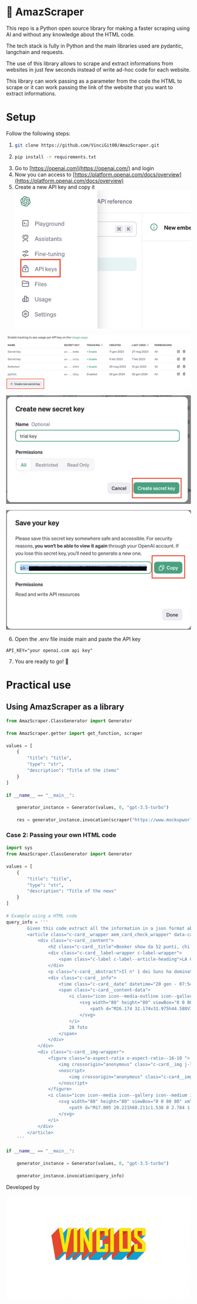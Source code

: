 # 🤖 AmazScraper

This repo is a Python open source library for making a faster scraping using AI and without any knowledge about the HTML code.

The tech stack is fully in Python and the main libraries used are pydantic, langchain and requests.

The use of this library allows to scrape and extract informations from websites in just few seconds instead of write ad-hoc code for each website.

This library can work passing as a parameter from the code the HTML to scrape or it can work passing the
link of the website that you want to extract informations.

# Setup

Follow the following steps:

1.  ```bash
    git clone https://github.com/VinciGit00/AmazScraper.git
    ```
2.  ```bash
    pip install -r requirements.txt
    ```
3.  Go to [https://openai.com](https://openai.com/) and login
4.  Now you can access to [https://platform.openai.com/docs/overview](https://platform.openai.com/docs/overview)
5.  Create a new API key and copy it
    ![Screenshot 2024-01-26 alle 17.10.10.png](docs/generate_api_key/step_1.png)

![Screenshot 2024-01-26 alle 17.10.31.png](docs/generate_api_key/step_2.png)

![Screenshot 2024-01-26 alle 17.10.52.png](docs/generate_api_key/step_3.png)

![Screenshot 2024-01-26 alle 17.11.10.png](docs/generate_api_key/step_4.png)

6. Open the .env file inside main and paste the API key

```config
API_KEY="your openai.com api key"
```

7. You are ready to go! 🚀

# Practical use

## Using AmazScraper as a library

```python
from AmazScraper.ClassGenerator import Generator

from AmazScraper.getter import get_function, scraper

values = [
    {
        "title": "title",
        "type": "str",
        "description": "Title of the items"
    }
]

if __name__ == "__main__":

    generator_instance = Generator(values, 0, "gpt-3.5-turbo")

    res = generator_instance.invocation(scraper("https://www.mockupworld.co", 4197))
```

### Case 2: Passing your own HTML code

```python
import sys
from AmazScraper.ClassGenerator import Generator

values = [
    {
        "title": "title",
        "type": "str",
        "description": "Title of the news"
    }
]

# Example using a HTML code
query_info = '''
        Given this code extract all the information in a json format about the news.
        <article class="c-card__wrapper aem_card_check_wrapper" data-cardindex="0">
            <div class="c-card__content">
                <h2 class="c-card__title">Booker show da 52 punti, chi ha più partite oltre quota 50</h2>
                <div class="c-card__label-wrapper c-label-wrapper">
                    <span class="c-label c-label--article-heading">LA CLASSIFICA</span>
                </div>
                <p class="c-card__abstract">Il n° 1 dei Suns ha dominato la sfida vinta a New Orleans segnando 52 punti. Si tratta della...</p>
                <div class="c-card__info">
                    <time class="c-card__date" datetime="20 gen - 07:54">20 gen - 07:54</time>
                    <span class="c-card__content-data">
                        <i class="icon icon--media-outline icon--gallery-outline icon--xxsmall icon--c-neutral">
                            <svg width="80" height="80" viewBox="0 0 80 80" xmlns="http://www.w3.org/2000/svg" class="icon__svg icon__svg--gallery-outline">
                                <path d="M26.174 32.174v31.975h44.588V32.174H26.174zm-3.08-9.238h50.747A6.159 6.159 0 0 1 80 29.095v38.134a6.159 6.159 0 0 1-6.159 6.158H23.095a6.159 6.159 0 0 1-6.159-6.158V29.095a6.159 6.159 0 0 1 6.159-6.159zM9.239 55.665a4.619 4.619 0 0 1-9.238 0V16.777C0 10.825 4.825 6 10.777 6H64.08a4.619 4.619 0 1 1 0 9.238H10.777c-.85 0-1.54.69-1.54 1.54v38.887z" fill="currentColor" fill-rule="evenodd"></path>
                            </svg>
                        </i>
                        28 foto
                    </span>
                </div>
            </div>
            <div class="c-card__img-wrapper">
                <figure class="o-aspect-ratio o-aspect-ratio--16-10 ">
                    <img crossorigin="anonymous" class="c-card__img j-lazyload" alt="Partite con 50+ punti: Booker in Top-20" data-srcset="..." sizes="..." loading="lazy" data-src="...">
                    <noscript>
                        <img crossorigin="anonymous" class="c-card__img" alt="Partite con 50+ punti: Booker in Top-20" srcset="..." sizes="..." src="...">
                    </noscript>
                </figure>
                <i class="icon icon--media icon--gallery icon--medium icon--c-primary">
                    <svg width="80" height="80" viewBox="0 0 80 80" xmlns="http://www.w3.org/2000/svg" class="icon__svg icon__svg--gallery">
                        <path d="M17.005 20.221h60.211c1.538 0 2.784 1.28 2.784 2.858v48.317c0 1.578-1.246 2.858-2.784 2.858H17.005c-1.537 0-2.784-1.28-2.784-2.858V23.079c0-1.578 1.247-2.858 2.784-2.858zM5.873 11.873V60.62a2.937 2.937 0 0 1-5.873 0V11.286A5.286 5.286 0 0 1 5.286 6h61.08a2.937 2.937 0 1 1 0 5.873H5.873z"></path>
                    </svg>
                </i>
            </div>
        </article>
    '''

if __name__ == "__main__":

    generator_instance = Generator(values, 0, "gpt-3.5-turbo")

    generator_instance.invocation(query_info)
```

Developed by

![logo-removebg-preview.png](docs/logo_vincios.png)

